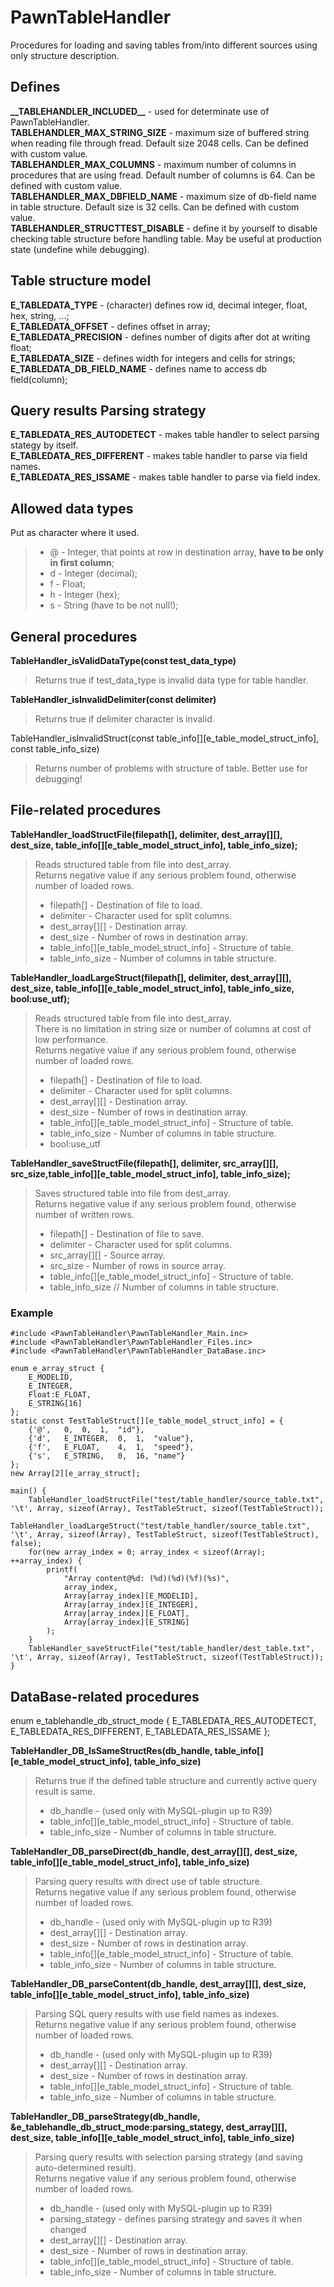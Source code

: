 # PawnTableHandler
Procedures for loading and saving tables from/into different sources using only structure description.

## Defines
**\_\_TABLEHANDLER_INCLUDED\_\_** - used for determinate use of PawnTableHandler.  
**TABLEHANDLER_MAX_STRING_SIZE** - maximum size of buffered string when reading file through fread. Default size 2048 cells. Can be defined with custom value.  
**TABLEHANDLER_MAX_COLUMNS** - maximum number of columns in procedures that are using fread. Default number of columns is 64. Can be defined with custom value.  
**TABLEHANDLER_MAX_DBFIELD_NAME** - maximum size of db-field name in table structure. Default size is 32 cells. Can be defined with custom value.  
**TABLEHANDLER_STRUCTTEST_DISABLE** - define it by yourself to disable checking table structure before handling table. May be useful at production state (undefine while debugging).  

## Table structure model
**E_TABLEDATA_TYPE** - (character) defines row id, decimal integer, float, hex, string, ...;  
**E_TABLEDATA_OFFSET** - defines offset in array;  
**E_TABLEDATA_PRECISION** - defines number of digits after dot at writing float;  
**E_TABLEDATA_SIZE** - defines width for integers and cells for strings;  
**E_TABLEDATA_DB_FIELD_NAME** - defines name to access db field(column);  

## Query results Parsing strategy
**E_TABLEDATA_RES_AUTODETECT** - makes table handler to select parsing stategy by itself.  
**E_TABLEDATA_RES_DIFFERENT** - makes table handler to parse via field names.  
**E_TABLEDATA_RES_ISSAME** - makes table handler to parse via field index.  

## Allowed data types
Put as character where it used.  
> * @ - Integer, that points at row in destination array, **have to be only in first column**;
> * d - Integer (decimal);
> * f - Float;
> * h - Integer (hex);
> * s - String (have to be not null!);

## General procedures
__TableHandler_isValidDataType(const test_data_type)__
> Returns true if test_data_type is invalid data type for table handler.

__TableHandler_isInvalidDelimiter(const delimiter)__
> Returns true if delimiter character is invalid.

TableHandler_isInvalidStruct(const table_info[][e_table_model_struct_info], const table_info_size)
> Returns number of problems with structure of table. Better use for debugging!

## File-related procedures
__TableHandler_loadStructFile(filepath[], delimiter, dest_array[][], dest_size, table_info[][e_table_model_struct_info], table_info_size);__
> Reads structured table from file into dest_array.  
> Returns negative value if any serious problem found, otherwise number of loaded rows.  
> * filepath[] - Destination of file to load.
> * delimiter - Character used for split columns.
> * dest_array\[][] - Destination array.
> * dest_size - Number of rows in destination array.
> * table_info\[][e_table_model_struct_info] - Structure of table.
> * table_info_size - Number of columns in table structure.

__TableHandler_loadLargeStruct(filepath[], delimiter, dest_array[][], dest_size, table_info\[][e_table_model_struct_info], table_info_size, bool:use_utf);__
> Reads structured table from file into dest_array.  
> There is no limitation in string size or number of columns at cost of low performance.  
> Returns negative value if any serious problem found, otherwise number of loaded rows.  
> * filepath[] - Destination of file to load.
> * delimiter - Character used for split columns.
> * dest_array\[][] - Destination array.
> * dest_size - Number of rows in destination array.
> * table_info\[][e_table_model_struct_info] - Structure of table.
> * table_info_size - Number of columns in table structure.
> * bool:use_utf

__TableHandler_saveStructFile(filepath[], delimiter, src_array[][], src_size,table_info[][e_table_model_struct_info], table_info_size);__
> Saves structured table into file from dest_array.  
> Returns negative value if any serious problem found, otherwise number of written rows.  
> * filepath[] - Destination of file to save.
> * delimiter - Character used for split columns.
> * src_array\[][] - Source array.
> * src_size - Number of rows in source array.
> * table_info\[][e_table_model_struct_info] - Structure of table.
> * table_info_size						// Number of columns in table structure.

### Example
```Pawn
#include <PawnTableHandler\PawnTableHandler_Main.inc>
#include <PawnTableHandler\PawnTableHandler_Files.inc>
#include <PawnTableHandler\PawnTableHandler_DataBase.inc>

enum e_array_struct {
	E_MODELID,
	E_INTEGER,
	Float:E_FLOAT,
	E_STRING[16]
};
static const TestTableStruct[][e_table_model_struct_info] = {
	{'@',	0,	0,	1,	"id"},
	{'d',	E_INTEGER,	0,	1,	"value"},
	{'f',	E_FLOAT,	4,	1,	"speed"},
	{'s',	E_STRING,	0,	16,	"name"}
};
new Array[2][e_array_struct];

main() {
	TableHandler_loadStructFile("test/table_handler/source_table.txt", '\t', Array, sizeof(Array), TestTableStruct, sizeof(TestTableStruct));
	TableHandler_loadLargeStruct("test/table_handler/source_table.txt", '\t', Array, sizeof(Array), TestTableStruct, sizeof(TestTableStruct), false);
	for(new array_index = 0; array_index < sizeof(Array); ++array_index) {
		printf(
			"Array content@%d: (%d)(%d)(%f)(%s)",
			array_index,
			Array[array_index][E_MODELID],
			Array[array_index][E_INTEGER],
			Array[array_index][E_FLOAT],
			Array[array_index][E_STRING]
		);
	}
	TableHandler_saveStructFile("test/table_handler/dest_table.txt", '\t', Array, sizeof(Array), TestTableStruct, sizeof(TestTableStruct));
}
```
##  DataBase-related procedures
enum e_tablehandle_db_struct_mode {
	E_TABLEDATA_RES_AUTODETECT,
	E_TABLEDATA_RES_DIFFERENT,
	E_TABLEDATA_RES_ISSAME
};

__TableHandler_DB_IsSameStructRes(db_handle, table_info[][e_table_model_struct_info], table_info_size)__
> Returns true if the defined table structure and currently active query result is same.  
> * db_handle - (used only with MySQL-plugin up to R39)
> * table_info\[][e_table_model_struct_info] - Structure of table.
> * table_info_size - Number of columns in table structure.

__TableHandler_DB_parseDirect(db_handle, dest_array[][], dest_size, table_info[][e_table_model_struct_info], table_info_size)__
> Parsing query results with direct use of table structure.  
> Returns negative value if any serious problem found, otherwise number of loaded rows.  
> * db_handle - (used only with MySQL-plugin up to R39)
> * dest_array\[][] - Destination array.
> * dest_size - Number of rows in destination array.
> * table_info\[][e_table_model_struct_info] - Structure of table.
> * table_info_size - Number of columns in table structure.

__TableHandler_DB_parseContent(db_handle, dest_array[][], dest_size, table_info[][e_table_model_struct_info], table_info_size)__
> Parsing SQL query results with use field names as indexes.  
> Returns negative value if any serious problem found, otherwise number of loaded rows.  
> * db_handle - (used only with MySQL-plugin up to R39)
> * dest_array\[][] - Destination array.
> * dest_size - Number of rows in destination array.
> * table_info\[][e_table_model_struct_info] - Structure of table.
> * table_info_size - Number of columns in table structure.

__TableHandler_DB_parseStrategy(db_handle, &e_tablehandle_db_struct_mode:parsing_stategy, dest_array[][], dest_size, table_info[][e_table_model_struct_info], table_info_size)__
> Parsing query results with selection parsing strategy (and saving auto-determined result).  
> Returns negative value if any serious problem found, otherwise number of loaded rows.  
> * db_handle - (used only with MySQL-plugin up to R39)
> * parsing_stategy - defines parsing strategy and saves it when changed
> * dest_array\[][] - Destination array.
> * dest_size - Number of rows in destination array.
> * table_info\[][e_table_model_struct_info] - Structure of table.
> * table_info_size - Number of columns in table structure.

